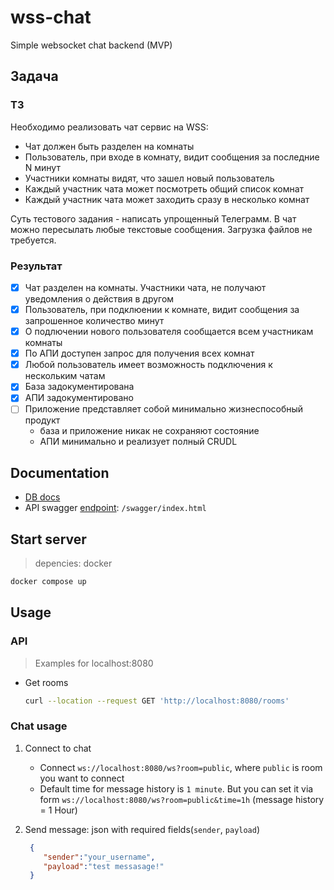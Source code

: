 # wss-chat

Simple websocket chat backend (MVP)

## Задача

### ТЗ

Необходимо реализовать чат сервис на WSS:

- Чат должен быть разделен на комнаты
- Пользователь, при входе в комнату, видит сообщения за последние N минут
- Участники комнаты видят, что зашел новый пользователь
- Каждый участник чата может посмотреть общий список комнат
- Каждый участник чата может заходить сразу в несколько комнат

Суть тестового задания - написать упрощенный Телеграмм. В чат можно пересылать любые текстовые сообщения. Загрузка файлов не требуется.

### Результат

- [x] Чат разделен на комнаты. Участники чата, не получают уведомления о действия в другом
- [x] Пользователь, при подклюении к комнате, видит сообщения за запрошенное количество минут
- [x] О подлючении нового пользователя сообщается всем участникам комнаты
- [x] По АПИ доступен запрос для получения всех комнат
- [x] Любой пользователь имеет возможность подключения к нескольким чатам
- [x] База задокументирована
- [x] АПИ задокументировано
- [ ] Приложение представляет собой минимально жизнеспособный продукт
  - база и приложение никак не сохраняют состояние
  - АПИ минимально и реализует полный CRUDL

## Documentation

- [DB docs](https://dbdocs.io/miromax42/wss-chat)
- API swagger [endpoint](http://localhost:8080/swagger/index.html): `/swagger/index.html`

## Start server

> depencies: docker

```bash
docker compose up
```

## Usage

### API

>Examples for localhost:8080

- Get rooms

  ```bash
  curl --location --request GET 'http://localhost:8080/rooms'
  ```

### Chat usage

1. Connect to chat
   - Connect `ws://localhost:8080/ws?room=public`, where `public` is room you want to connect
   - Default time for message history is `1 minute`. But you can set it via form `ws://localhost:8080/ws?room=public&time=1h` (message history = 1 Hour)
2. Send message: json with required fields(`sender`, `payload`)

   ```json
    {
       "sender":"your_username",
       "payload":"test messasage!"
    }
   ```
